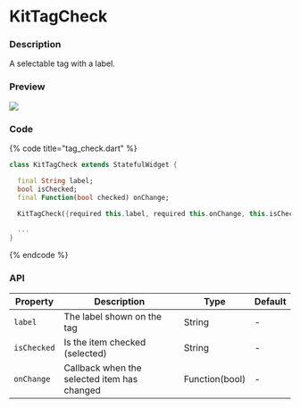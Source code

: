 # KitTagCheck

### Description

A selectable tag with a label.

### Preview

![](<../../.gitbook/assets/Screenshot\_20211224-145457 - Copie.jpg>)

### Code

{% code title="tag_check.dart" %}
```dart
class KitTagCheck extends StatefulWidget {

  final String label;
  bool isChecked;
  final Function(bool checked) onChange;

  KitTagCheck({required this.label, required this.onChange, this.isChecked = false, Key? key}) : super(key: key);

  ...
}
```
{% endcode %}

### API

| Property    | Description                                 | Type           | Default |
| ----------- | ------------------------------------------- | -------------- | ------- |
| `label`     | The label shown on the tag                  | String         | -       |
| `isChecked` | Is the item checked (selected)              | String         | -       |
| `onChange`  | Callback when the selected item has changed | Function(bool) | -       |
